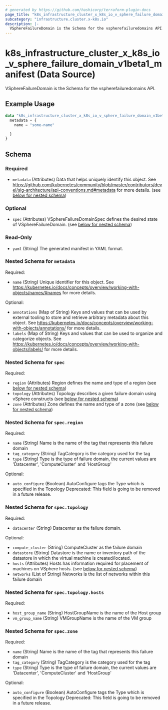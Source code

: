 ```yaml
---
# generated by https://github.com/hashicorp/terraform-plugin-docs
page_title: "k8s_infrastructure_cluster_x_k8s_io_v_sphere_failure_domain_v1beta1_manifest Data Source - terraform-provider-k8s"
subcategory: "infrastructure.cluster.x-k8s.io"
description: |-
  VSphereFailureDomain is the Schema for the vspherefailuredomains API.
---
```


# k8s_infrastructure_cluster_x_k8s_io_v_sphere_failure_domain_v1beta1_manifest (Data Source)

VSphereFailureDomain is the Schema for the vspherefailuredomains API.

## Example Usage

```terraform
data "k8s_infrastructure_cluster_x_k8s_io_v_sphere_failure_domain_v1beta1_manifest" "example" {
  metadata = {
    name = "some-name"

  }
}
```

<!-- schema generated by tfplugindocs -->
## Schema

### Required

- `metadata` (Attributes) Data that helps uniquely identify this object. See https://github.com/kubernetes/community/blob/master/contributors/devel/sig-architecture/api-conventions.md#metadata for more details. (see [below for nested schema](#nestedatt--metadata))

### Optional

- `spec` (Attributes) VSphereFailureDomainSpec defines the desired state of VSphereFailureDomain. (see [below for nested schema](#nestedatt--spec))

### Read-Only

- `yaml` (String) The generated manifest in YAML format.

<a id="nestedatt--metadata"></a>
### Nested Schema for `metadata`

Required:

- `name` (String) Unique identifier for this object. See https://kubernetes.io/docs/concepts/overview/working-with-objects/names/#names for more details.

Optional:

- `annotations` (Map of String) Keys and values that can be used by external tooling to store and retrieve arbitrary metadata about this object. See https://kubernetes.io/docs/concepts/overview/working-with-objects/annotations/ for more details.
- `labels` (Map of String) Keys and values that can be used to organize and categorize objects. See https://kubernetes.io/docs/concepts/overview/working-with-objects/labels/ for more details.


<a id="nestedatt--spec"></a>
### Nested Schema for `spec`

Required:

- `region` (Attributes) Region defines the name and type of a region (see [below for nested schema](#nestedatt--spec--region))
- `topology` (Attributes) Topology describes a given failure domain using vSphere constructs (see [below for nested schema](#nestedatt--spec--topology))
- `zone` (Attributes) Zone defines the name and type of a zone (see [below for nested schema](#nestedatt--spec--zone))

<a id="nestedatt--spec--region"></a>
### Nested Schema for `spec.region`

Required:

- `name` (String) Name is the name of the tag that represents this failure domain
- `tag_category` (String) TagCategory is the category used for the tag
- `type` (String) Type is the type of failure domain, the current values are 'Datacenter', 'ComputeCluster' and 'HostGroup'

Optional:

- `auto_configure` (Boolean) AutoConfigure tags the Type which is specified in the Topology Deprecated: This field is going to be removed in a future release.


<a id="nestedatt--spec--topology"></a>
### Nested Schema for `spec.topology`

Required:

- `datacenter` (String) Datacenter as the failure domain.

Optional:

- `compute_cluster` (String) ComputeCluster as the failure domain
- `datastore` (String) Datastore is the name or inventory path of the datastore in which the virtual machine is created/located.
- `hosts` (Attributes) Hosts has information required for placement of machines on VSphere hosts. (see [below for nested schema](#nestedatt--spec--topology--hosts))
- `networks` (List of String) Networks is the list of networks within this failure domain

<a id="nestedatt--spec--topology--hosts"></a>
### Nested Schema for `spec.topology.hosts`

Required:

- `host_group_name` (String) HostGroupName is the name of the Host group
- `vm_group_name` (String) VMGroupName is the name of the VM group



<a id="nestedatt--spec--zone"></a>
### Nested Schema for `spec.zone`

Required:

- `name` (String) Name is the name of the tag that represents this failure domain
- `tag_category` (String) TagCategory is the category used for the tag
- `type` (String) Type is the type of failure domain, the current values are 'Datacenter', 'ComputeCluster' and 'HostGroup'

Optional:

- `auto_configure` (Boolean) AutoConfigure tags the Type which is specified in the Topology Deprecated: This field is going to be removed in a future release.
